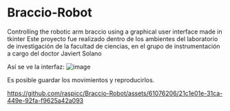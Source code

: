 # Braccio-Robot
Controlling the robotic arm braccio using a graphical user interface made in tkinter
Este proyecto fue realizado dentro de los ambientes del laboratorio de investigación de la facultad de ciencias, en el grupo de instrumentación a cargo del doctor Javiert Solano

Así se ve la interfaz: 
![image](https://github.com/raspicc/Braccio-Robot/assets/61076206/47f26c5b-5b5c-4d2c-8912-fb20d1713b6f)

Es posible guardar los movimientos y reproducirlos.

https://github.com/raspicc/Braccio-Robot/assets/61076206/21c1e01e-31ca-449e-92fa-f9625a42a093

